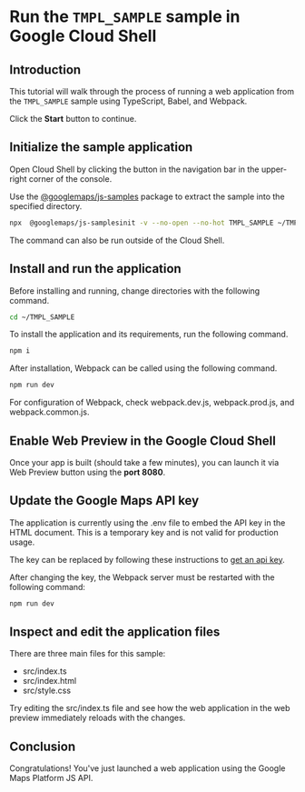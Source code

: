 # Run the `TMPL_SAMPLE` sample in Google Cloud Shell

<walkthrough-tutorial-duration duration="10"/>

## Introduction

This tutorial will walk through the process of running a web application from
the `TMPL_SAMPLE` sample using TypeScript, Babel, and Webpack.

Click the **Start** button to continue.

## Initialize the sample application

Open Cloud Shell by clicking the
<walkthrough-cloud-shell-icon></walkthrough-cloud-shell-icon> button in the
navigation bar in the upper-right corner of the console.

Use the [@googlemaps/js-samples](https://www.npmjs.com/package/@googlemaps/js-samples) package to 
extract the sample into the specified directory.

```bash
npx  @googlemaps/js-samplesinit -v --no-open --no-hot TMPL_SAMPLE ~/TMPL_SAMPLE
```

The command can also be run outside of the Cloud Shell.

## Install and run the application

Before installing and running, change directories with the following command.

```bash
cd ~/TMPL_SAMPLE
```

To install the application and its requirements, run the following command.

```bash
npm i
```

After installation, Webpack can be called using the following command.

```bash
npm run dev
```

For configuration of Webpack, check
<walkthrough-editor-open-file filePath="TMPL_SAMPLE/webpack.dev.js">webpack.dev.js</walkthrough-editor-open-file>,
<walkthrough-editor-open-file filePath="TMPL_SAMPLE/webpack.prod.js">webpack.prod.js</walkthrough-editor-open-file>,
and
<walkthrough-editor-open-file filePath="TMPL_SAMPLE/webpack.common.js">webpack.common.js</walkthrough-editor-open-file>.

## Enable Web Preview in the Google Cloud Shell

Once your app is built (should take a few minutes), you can launch it via
<walkthrough-spotlight-pointer target="cloudshell" spotlightId="devshell-web-preview-button">Web
Preview button</walkthrough-spotlight-pointer> using the **port 8080**.

## Update the Google Maps API key

The application is currently using the
<walkthrough-editor-open-file filePath="TMPL_SAMPLE/.env">.env</walkthrough-editor-open-file>
file to embed the API key in the HTML document. This is a temporary key and is
not valid for production usage.

The key can be replaced by following these instructions to
[get an api key](https://developers.google.com/maps/documentation/javascript/get-api-key).

After changing the key, the Webpack server must be restarted with the following
command:

```bash
npm run dev
```

## Inspect and edit the application files

There are three main files for this sample:

*   <walkthrough-editor-open-file filePath="TMPL_SAMPLE/src/index.ts">src/index.ts</walkthrough-editor-open-file>
*   <walkthrough-editor-open-file filePath="TMPL_SAMPLE/src/index.html">src/index.html</walkthrough-editor-open-file>
*   <walkthrough-editor-open-file filePath="TMPL_SAMPLE/src/style.css">src/style.css</walkthrough-editor-open-file>

Try editing the <walkthrough-editor-open-file filePath="TMPL_SAMPLE/src/index.ts">src/index.ts</walkthrough-editor-open-file> file and see how the web application in the web preview immediately reloads with the changes.

## Conclusion

<walkthrough-conclusion-trophy></walkthrough-conclusion-trophy>

Congratulations! You've just launched a web application using the Google Maps
Platform JS API.
